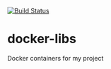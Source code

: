[![Build Status](https://travis-ci.org/mitsutaka/docker-libs.svg?branch=master)](https://travis-ci.org/mitsutaka/docker-libs)

# docker-libs
Docker containers for my project
